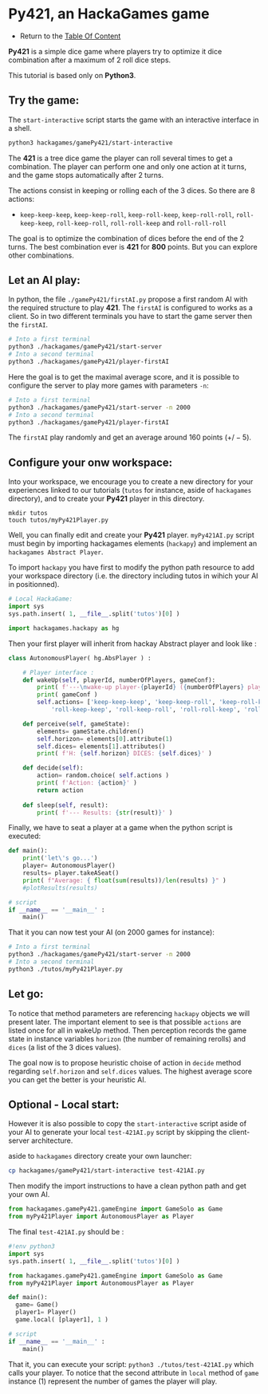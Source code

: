 # Py421, an HackaGames game

- Return to the [Table Of Content](toc.md)

**Py421** is a simple dice game where players try to optimize it dice combination after a maximum of 2 roll dice steps.

This tutorial is based only on **Python3**.

## Try the game:

The `start-interactive` script starts the game with an interactive interface in a shell.

```sh
python3 hackagames/gamePy421/start-interactive
```

The **421** is a tree dice game the player can roll several times to get a combination.
The player can perform one and only one action at it turns, and the game stops automatically after 2 turns.

The actions consist in keeping or rolling each of the 3 dices. So there are 8 actions:

- `keep-keep-keep`,  `keep-keep-roll`,  `keep-roll-keep`,  `keep-roll-roll`, `roll-keep-keep`,  `roll-keep-roll`,  `roll-roll-keep` and `roll-roll-roll`

The goal is to optimize the combination of dices before the end of the 2 turns.
The best combination ever is **421** for **800** points.
But you can explore other combinations.


## Let an AI play:

In python, the file `./gamePy421/firstAI.py` propose a first random AI with the required structure to play **421**.
The `firstAI` is configured to works as a client. So in two different terminals you have to start the game server then the `firstAI`.

```sh
# Into a first terminal
python3 ./hackagames/gamePy421/start-server
# Into a second terminal
python3 ./hackagames/gamePy421/player-firstAI
```

Here the goal is to get the maximal average score, and it is possible to configure the server to play more games with parameters `-n`:

```sh
# Into a first terminal
python3 ./hackagames/gamePy421/start-server -n 2000
# Into a second terminal
python3 ./hackagames/gamePy421/player-firstAI
```

The `firstAI` play randomly and get an average around $160$ points ($+/-5$).

## Configure your onw workspace:

Into your workspace, we encourage you to create a new directory for your experiences linked to our tutorials (`tutos` for instance, aside of `hackagames` directory),
and to create your **Py421** player in this directory.

```
mkdir tutos
touch tutos/myPy421Player.py
```

Well, you can finally edit and create your **Py421** player.
`myPy421AI.py` script must begin by importing hackagames elements (`hackapy`) and implement an `hackagames Abstract Player`.

To import `hackapy` you have first to modify the python path resource to add your workspace directory (i.e. the directory including tutos in wihich your AI in positionned).

```python
# Local HackaGame:
import sys
sys.path.insert( 1, __file__.split('tutos')[0] )

import hackagames.hackapy as hg
```

Then your first player will inherit from hackay Abstract player and look like :

```python
class AutonomousPlayer( hg.AbsPlayer ) :

    # Player interface :
    def wakeUp(self, playerId, numberOfPlayers, gameConf):
        print( f'---\nwake-up player-{playerId} ({numberOfPlayers} players)')
        print( gameConf )
        self.actions= ['keep-keep-keep', 'keep-keep-roll', 'keep-roll-keep', 'keep-roll-roll',
            'roll-keep-keep', 'roll-keep-roll', 'roll-roll-keep', 'roll-roll-roll' ]

    def perceive(self, gameState):
        elements= gameState.children()
        self.horizon= elements[0].attribute(1)
        self.dices= elements[1].attributes()
        print( f'H: {self.horizon} DICES: {self.dices}' )

    def decide(self):
        action= random.choice( self.actions )
        print( f'Action: {action}' )
        return action
    
    def sleep(self, result):
        print( f'--- Results: {str(result)}' )
```

Finally, we have to seat a player at a game when the python script is executed:

```python
def main():
    print('let\'s go...')
    player= AutonomousPlayer()
    results= player.takeASeat()
    print( f"Average: { float(sum(results))/len(results) }" )
    #plotResults(results)

# script
if __name__ == '__main__' :
    main()
```

That it you can now test your AI (on 2000 games for instance): 

```sh
# Into a first terminal
python3 ./hackagames/gamePy421/start-server -n 2000
# Into a second terminal
python3 ./tutos/myPy421Player.py
```

## Let go:

To notice that method parameters are referencing `hackapy` objects we will present later.
The important element to see is that possible `actions` are listed once for all in wakeUp method.
Then perception records the game state in instance variables `horizon` (the number of remaining rerolls) and `dices` (a list of the 3 dices values).

The goal now is to propose heuristic choise of action in `decide` method regarding `self.horizon` and `self.dices` values.
The highest average score you can get the better is your heuristic AI.

## Optional - Local start:

However it is also possible to copy the `start-interactive` script aside of your AI to generate your local `test-421AI.py` script by skipping the client-server architecture.

aside to `hackagames` directory create your own launcher:

```sh
cp hackagames/gamePy421/start-interactive test-421AI.py
```

Then modify the import instructions to have a clean python path and get your own AI.

```python
from hackagames.gamePy421.gameEngine import GameSolo as Game
from myPy421Player import AutonomousPlayer as Player
```

The final `test-421AI.py` should be :

```python
#!env python3
import sys
sys.path.insert( 1, __file__.split('tutos')[0] )

from hackagames.gamePy421.gameEngine import GameSolo as Game
from myPy421Player import AutonomousPlayer as Player

def main():
  game= Game()
  player1= Player()
  game.local( [player1], 1 )

# script
if __name__ == '__main__' :
    main()
```

That it, you can execute your script: `python3 ./tutos/test-421AI.py` which calls your player.
To notice that the second attribute in `local` method of `game` instance ($1$) represent the number of games the player will play.
